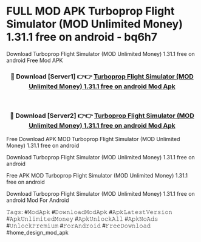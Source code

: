 # FULL MOD APK Turboprop Flight Simulator (MOD Unlimited Money) 1.31.1 free on android - bq6h7
Download Turboprop Flight Simulator (MOD Unlimited Money) 1.31.1 free on android Free Mod APK

<div align="center">
<h3>🔴 Download [Server1] 👉👉 <a href="https://apk-comot.site?title=Turboprop_Flight_Simulator_(MOD_Unlimited_Money)_1.31.1_free_on_android">Turboprop Flight Simulator (MOD Unlimited Money) 1.31.1 free on android Mod Apk</a></h3><br>

<h3>🔴 Download [Server2] 👉👉 <a href="https://apk-comot.site?title=Turboprop_Flight_Simulator_(MOD_Unlimited_Money)_1.31.1_free_on_android">Turboprop Flight Simulator (MOD Unlimited Money) 1.31.1 free on android Mod Apk</a></h3>
</div>


Free Download APK MOD Turboprop Flight Simulator (MOD Unlimited Money) 1.31.1 free on android

Download Turboprop Flight Simulator (MOD Unlimited Money) 1.31.1 free on android 

Free APK MOD Turboprop Flight Simulator (MOD Unlimited Money) 1.31.1 free on android 

Download Turboprop Flight Simulator (MOD Unlimited Money) 1.31.1 free on android Mod For Android

𝚃𝚊𝚐𝚜: #𝙼𝚘𝚍𝙰𝚙𝚔 #𝙳𝚘𝚠𝚗𝚕𝚘𝚊𝚍𝙼𝚘𝚍𝙰𝚙𝚔 #𝙰𝚙𝚔𝙻𝚊𝚝𝚎𝚜𝚝𝚅𝚎𝚛𝚜𝚒𝚘𝚗 #𝙰𝚙𝚔𝚄𝚗𝚕𝚒𝚖𝚒𝚝𝚎𝚍𝙼𝚘𝚗𝚎𝚢 #𝙰𝚙𝚔𝚄𝚗𝚕𝚘𝚌𝚔𝙰𝚕𝚕 #𝙰𝚙𝚔𝙽𝚘𝙰𝚍𝚜 #𝚄𝚗𝚕𝚘𝚌𝚔𝙿𝚛𝚎𝚖𝚒𝚞𝚖 #𝙵𝚘𝚛𝙰𝚗𝚍𝚛𝚘𝚒𝚍 #𝙵𝚛𝚎𝚎𝙳𝚘𝚠𝚗𝚕𝚘𝚊𝚍 #home_design_mod_apk